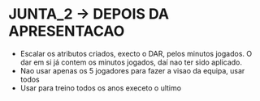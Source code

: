 # JUNTA_2 -> DEPOIS DA APRESENTACAO
- Escalar os atributos criados, execto o DAR, pelos minutos jogados. O dar em si já contem os minutos jogados, daí nao ter sido aplicado.
- Nao usar apenas os 5 jogadores para fazer a visao da equipa, usar todos
- Usar para treino todos os anos execeto o ultimo
